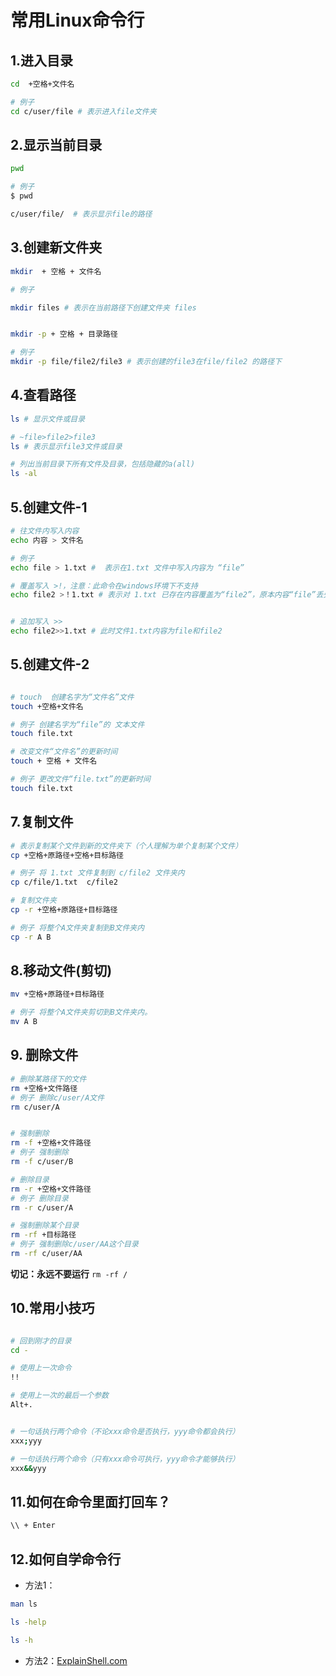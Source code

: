 # 常用Linux命令行

## 1.进入目录

```sh
cd  +空格+文件名

# 例子
cd c/user/file # 表示进入file文件夹
```

## 2.显示当前目录

```sh
pwd

# 例子
$ pwd

c/user/file/  # 表示显示file的路径
```

## 3.创建新文件夹  

```sh
mkdir  + 空格 + 文件名

# 例子

mkdir files # 表示在当前路径下创建文件夹 files


mkdir -p + 空格 + 目录路径

# 例子
mkdir -p file/file2/file3 # 表示创建的file3在file/file2 的路径下
```


## 4.查看路径

```sh
ls # 显示文件或目录

# ~file>file2>file3 
ls # 表示显示file3文件或目录

# 列出当前目录下所有文件及目录，包括隐藏的a(all)
ls -al

```


## 5.创建文件-1

```sh
# 往文件内写入内容
echo 内容 > 文件名

# 例子
echo file > 1.txt #  表示在1.txt 文件中写入内容为 “file”

# 覆盖写入 >!，注意：此命令在windows环境下不支持
echo file2 >！1.txt # 表示对 1.txt 已存在内容覆盖为“file2”，原本内容“file”丢失


# 追加写入 >>
echo file2>>1.txt # 此时文件1.txt内容为file和file2

```

## 5.创建文件-2

```sh

# touch  创建名字为“文件名”文件
touch +空格+文件名

# 例子 创建名字为“file”的 文本文件
touch file.txt

# 改变文件“文件名”的更新时间
touch + 空格 + 文件名

# 例子 更改文件“file.txt”的更新时间
touch file.txt  
```



## 7.复制文件

```sh
# 表示复制某个文件到新的文件夹下（个人理解为单个复制某个文件）
cp +空格+原路径+空格+目标路径

# 例子 将 1.txt 文件复制到 c/file2 文件夹内
cp c/file/1.txt  c/file2

# 复制文件夹
cp -r +空格+原路径+目标路径

# 例子 将整个A文件夹复制到B文件夹内
cp -r A B
```


## 8.移动文件(剪切)

```sh
mv +空格+原路径+目标路径

# 例子 将整个A文件夹剪切到B文件夹内。
mv A B
```


## 9. 删除文件

```sh
# 删除某路径下的文件
rm +空格+文件路径
# 例子 删除c/user/A文件
rm c/user/A 


# 强制删除
rm -f +空格+文件路径
# 例子 强制删除
rm -f c/user/B

# 删除目录
rm -r +空格+文件路径
# 例子 删除目录
rm -r c/user/A

# 强制删除某个目录
rm -rf +目标路径
# 例子 强制删除c/user/AA这个目录
rm -rf c/user/AA
```

**切记：永远不要运行** `rm -rf /`



## 10.常用小技巧

```sh

# 回到刚才的目录
cd - 

# 使用上一次命令
!!

# 使用上一次的最后一个参数
Alt+.


# 一句话执行两个命令（不论xxx命令是否执行，yyy命令都会执行）
xxx;yyy

# 一句话执行两个命令（只有xxx命令可执行，yyy命令才能够执行）
xxx&&yyy
```



## 11.如何在命令里面打回车？

```sh
\\ + Enter
```

## 12.如何自学命令行

- 方法1：

```sh
man ls

ls -help

ls -h
```

- 方法2：[ExplainShell.com](https://explainshell.com/)

